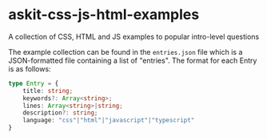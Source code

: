 # askit-css-js-html-examples
A collection of CSS, HTML and JS examples to popular intro-level questions

The example collection can be found in the `entries.json` file which is a JSON-formatted file containing a list of "entries". The format for each Entry is as follows:
```typescript
type Entry = {
    title: string;
    keywords?: Array<string>;
    lines: Array<string>|string;
    description?: string;
    language: "css"|"html"|"javascript"|"typescript"
}
```
